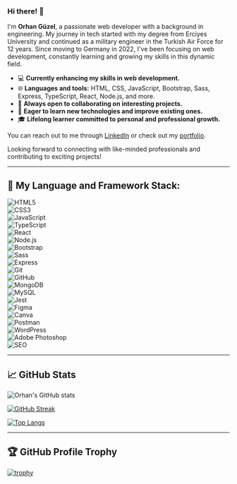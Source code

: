 ### Hi there! 👋

I'm **Orhan Güzel**, a passionate web developer with a background in engineering. My journey in tech started with my degree from Erciyes University and continued as a military engineer in the Turkish Air Force for 12 years. Since moving to Germany in 2022, I've been focusing on web development, constantly learning and growing my skills in this dynamic field.

- 💻 **Currently enhancing my skills in web development.**
- 🌐 **Languages and tools:** HTML, CSS, JavaScript, Bootstrap, Sass, Express, TypeScript, React, Node.js, and more.
- 🚀 **Always open to collaborating on interesting projects.**
- 🌱 **Eager to learn new technologies and improve existing ones.**
- 🎓 **Lifelong learner committed to personal and professional growth.**

You can reach out to me through [LinkedIn](https://www.linkedin.com/in/orhan-güzel-53b47b11a) or check out my [portfolio](https://orhanguezel.github.io/personal/).

Looking forward to connecting with like-minded professionals and contributing to exciting projects!

---

## 🚀 My Language and Framework Stack:
![HTML5](https://img.shields.io/badge/HTML5-E34F26?style=flat-square&logo=html5&logoColor=white)  
![CSS3](https://img.shields.io/badge/CSS3-1572B6?style=flat-square&logo=css3&logoColor=white)  
![JavaScript](https://img.shields.io/badge/JavaScript-F7DF1E?style=flat-square&logo=javascript&logoColor=black)  
![TypeScript](https://img.shields.io/badge/TypeScript-007ACC?style=flat-square&logo=typescript&logoColor=white)  
![React](https://img.shields.io/badge/React-20232A?style=flat-square&logo=react&logoColor=61DAFB)  
![Node.js](https://img.shields.io/badge/Node.js-339933?style=flat-square&logo=nodedotjs&logoColor=white)  
![Bootstrap](https://img.shields.io/badge/Bootstrap-563D7C?style=flat-square&logo=bootstrap&logoColor=white)  
![Sass](https://img.shields.io/badge/Sass-CC6699?style=flat-square&logo=sass&logoColor=white)  
![Express](https://img.shields.io/badge/Express-000000?style=flat-square&logo=express&logoColor=white)  
![Git](https://img.shields.io/badge/Git-F05032?style=flat-square&logo=git&logoColor=white)  
![GitHub](https://img.shields.io/badge/GitHub-181717?style=flat-square&logo=github&logoColor=white)  
![MongoDB](https://img.shields.io/badge/MongoDB-47A248?style=flat-square&logo=mongodb&logoColor=white)  
![MySQL](https://img.shields.io/badge/MySQL-4479A1?style=flat-square&logo=mysql&logoColor=white)  
![Jest](https://img.shields.io/badge/Jest-C21325?style=flat-square&logo=jest&logoColor=white)  
![Figma](https://img.shields.io/badge/Figma-F24E1E?style=flat-square&logo=figma&logoColor=white)  
![Canva](https://img.shields.io/badge/Canva-00C4CC?style=flat-square&logo=canva&logoColor=white)  
![Postman](https://img.shields.io/badge/Postman-FF6C37?style=flat-square&logo=postman&logoColor=white)  
![WordPress](https://img.shields.io/badge/WordPress-21759B?style=flat-square&logo=wordpress&logoColor=white)  
![Adobe Photoshop](https://img.shields.io/badge/Adobe%20Photoshop-31A8FF?style=flat-square&logo=adobephotoshop&logoColor=white)  
![SEO](https://img.shields.io/badge/SEO-4285F4?style=flat-square&logo=google&logoColor=white)  


---

## 📈 GitHub Stats

![Orhan's GitHub stats](https://github-readme-stats.vercel.app/api?username=orhanguezel&show_icons=true&theme=dark)

[![GitHub Streak](https://github-readme-streak-stats.herokuapp.com/?user=orhanguezel&theme=dark)](https://git.io/streak-stats)

[![Top Langs](https://github-readme-stats.vercel.app/api/top-langs/?username=orhanguezel&layout=compact&theme=dark)](https://github.com/anuraghazra/github-readme-stats)

---

## 🏆 GitHub Profile Trophy

[![trophy](https://github-profile-trophy.vercel.app/?username=orhanguezel&theme=darkhub&row=1&column=6)](https://github.com/ryo-ma/github-profile-trophy)

